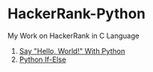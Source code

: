 # HackerRank-Python

My Work on HackerRank in C Language

1. [Say "Hello, World!" With Python](https://github.com/Shad-Sheikh/HackerRank-Python/blob/main/ALL%20PROGRAMS/1_Say%20%22Hello%2C%20World!%22%20With%20Python)
2. [Python If-Else](https://github.com/Shad-Sheikh/HackerRank-Python/blob/main/ALL%20PROGRAMS/2_Python%20If-Else)
